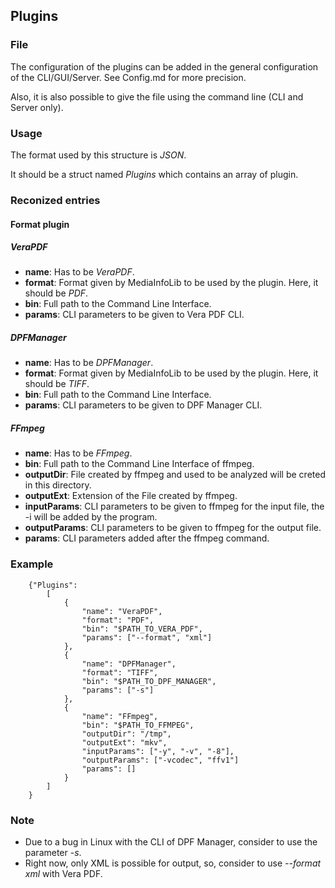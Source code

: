 ## Plugins

### File

The configuration of the plugins can be added in the general configuration of the CLI/GUI/Server.
See Config.md for more precision.

Also, it is also possible to give the file using the command line (CLI and Server only).


### Usage

The format used by this structure is *JSON*.

It should be a struct named *Plugins* which contains an array of plugin.


### Reconized entries

#### Format plugin

##### VeraPDF

* **name**: Has to be *VeraPDF*.
* **format**: Format given by MediaInfoLib to be used by the plugin. Here, it should be *PDF*.
* **bin**: Full path to the Command Line Interface.
* **params**: CLI parameters to be given to Vera PDF CLI.

##### DPFManager

* **name**: Has to be *DPFManager*.
* **format**: Format given by MediaInfoLib to be used by the plugin. Here, it should be *TIFF*.
* **bin**: Full path to the Command Line Interface.
* **params**: CLI parameters to be given to DPF Manager CLI.

##### FFmpeg

* **name**:         Has to be *FFmpeg*.
* **bin**:          Full path to the Command Line Interface of ffmpeg.
* **outputDir**:    File created by ffmpeg and used to be analyzed will be creted in this directory.
* **outputExt**:    Extension of the File created by ffmpeg.
* **inputParams**:  CLI parameters to be given to ffmpeg for the input file, the -i will be added by the program.
* **outputParams**: CLI parameters to be given to ffmpeg for the output file.
* **params**:       CLI parameters added after the ffmpeg command.

### Example

```
    {"Plugins":
        [
            {
                "name": "VeraPDF",
                "format": "PDF",
                "bin": "$PATH_TO_VERA_PDF",
                "params": ["--format", "xml"]
            },
            {
                "name": "DPFManager",
                "format": "TIFF",
                "bin": "$PATH_TO_DPF_MANAGER",
                "params": ["-s"]
            },
            {
                "name": "FFmpeg",
                "bin": "$PATH_TO_FFMPEG",
                "outputDir": "/tmp",
                "outputExt": "mkv",
                "inputParams": ["-y", "-v", "-8"],
                "outputParams": ["-vcodec", "ffv1"]
                "params": []
            }
        ]
    }
```

### Note

* Due to a bug in Linux with the CLI of DPF Manager, consider to use the parameter *-s*.
* Right now, only XML is possible for output, so, consider to use *--format xml* with Vera PDF.
